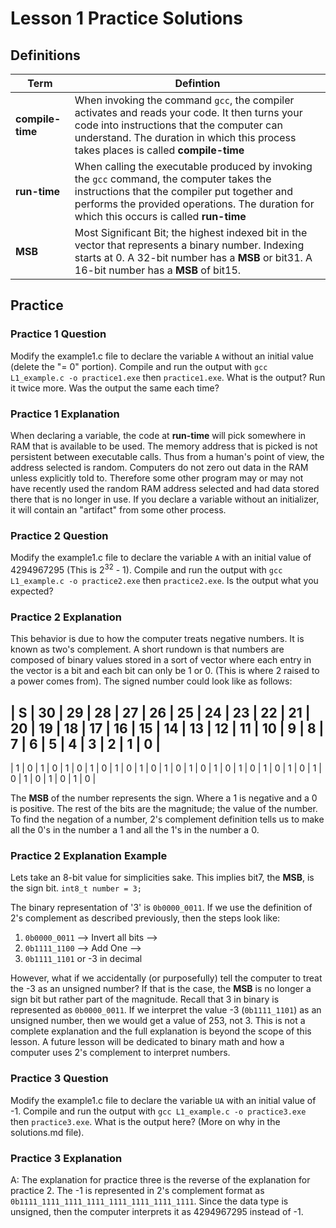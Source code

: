 # Lesson 1 Practice Solutions

## Definitions
| Term | Defintion |
|----------------------------|--------------------------------------------------------|
| **compile-time** | When invoking the command `gcc`, the compiler activates and reads your code. It then turns your code into instructions that the computer can understand. The duration in which this process takes places is called **compile-time**|
| **run-time** | When calling the executable produced by invoking the `gcc` command, the computer takes the instructions that the compiler put together and performs the provided operations. The duration for which this occurs is called **run-time**|
| **MSB** | Most Significant Bit; the highest indexed bit in the vector that represents a binary number. Indexing starts at 0. A 32-bit number has a **MSB** or bit31. A 16-bit number has a **MSB** of bit15. |

## Practice
### Practice 1 Question
Modify the example1.c file to declare the variable `A` without an initial value (delete the "= 0" portion). Compile and run the output with `gcc L1_example.c -o practice1.exe` then `practice1.exe`. What is the output? Run it twice more. Was the output the same each time?

### Practice 1 Explanation
When declaring a variable, the code at **run-time** will pick somewhere in RAM that is available to be used. The memory address that is picked is not persistent between executable calls. Thus from a human's point of view, the address selected is random. Computers do not zero out data in the RAM unless explicitly told to. Therefore some other program may or may not have recently used the random RAM address selected and had data stored there that is no longer in use. If you declare a variable without an initializer, it will contain an "artifact" from some other process.


### Practice 2 Question
Modify the example1.c file to declare the variable `A` with an initial value of 4294967295 (This is 2<sup>32</sup> - 1). Compile and run the output with `gcc L1_example.c -o practice2.exe` then `practice2.exe`. Is the output what you expected?

### Practice 2 Explanation
This behavior is due to how the computer treats negative numbers. It is known as two's complement. A short rundown is that numbers are composed of binary values stored in a sort of vector where each entry in the vector is a bit and each bit can only be 1 or 0. (This is where 2 raised to a power comes from). The signed number could look like as follows:

|  S | 30 | 29 | 28 | 27 | 26 | 25 | 24 | 23 | 22 | 21 | 20 | 19 | 18 | 17 | 16 | 15 | 14 | 13 | 12 | 11 | 10 |  9 |  8 |  7 |  6 |  5 |  4 |  3 |  2 |  1 |  0 |
------------------------------------------------------------------------------------------------
| 1 | 0 | 1 | 0 | 1 | 0 | 1 | 0 | 1 | 0 | 1 | 0 | 1 | 0 | 1 | 0 | 1 | 0 | 1 | 0 | 1 | 0 | 1 | 0 | 1 | 0 | 1 | 0 | 1 | 0 | 1 | 0 |

The **MSB** of the number represents the sign. Where a 1 is negative and a 0 is positive. The rest of the bits are the magnitude; the value of the number. To find the negation of a number, 2's complement definition tells us to make all the 0's in the number a 1 and all the 1's in the number a 0.

### Practice 2 Explanation Example
Lets take an 8-bit value for simplicities sake. This implies bit7, the **MSB**, is the sign bit.
```int8_t number = 3;```

The binary representation of '3' is `0b0000_0011`. If we use the definition of 2's complement as described previously, then the steps look like:
  1. `0b0000_0011` --> Invert all bits -->
  2. `0b1111_1100` --> Add One -->
  3. `0b1111_1101` or -3 in decimal

However, what if we accidentally (or purposefully) tell the computer to treat the -3 as an unsigned number? If that is the case, the **MSB** is no longer a sign bit but rather part of the magnitude. Recall that 3 in binary is represented as `0b0000_0011`. If we interpret the value -3 (`0b1111_1101`) as an unsigned number, then we would get a value of 253, not 3. This is not a complete explanation and the full explanation is beyond the scope of this lesson. A future lesson will be dedicated to binary math and how a computer uses 2's complement to interpret numbers.

### Practice 3 Question
Modify the example1.c file to declare the variable `UA` with an initial value of -1. Compile and run the output with `gcc L1_example.c -o practice3.exe` then `practice3.exe`. What is the output here? (More on why in the solutions.md file).

### Practice 3 Explanation
A: The explanation for practice three is the reverse of the explanation for practice 2. The -1 is represented in 2's complement format as `0b1111_1111_1111_1111_1111_1111_1111_1111`. Since the data type is unsigned, then the computer interprets it as 4294967295 instead of -1.
